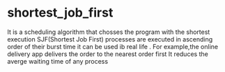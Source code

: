 # shortest_job_first
It is a scheduling algorithm that chosses the program with the shortest execution 
SJF(Shortest Job First) processes are executed in ascending order of their burst time it can be used ib real life .
For example,the online delivery app delivers the order to the nearest order first It reduces the averge waiting time of any process
